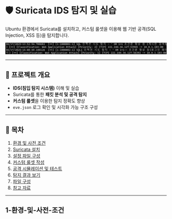 # 🛡️ Suricata IDS 탐지 및 실습

Ubuntu 환경에서 Suricata를 설치하고, 커스텀 룰셋을 이용해 웹 기반 공격(SQL Injection, XSS 등)을 탐지합니다.

<p align="center">
  <img src="results/sqli_detected.png" width="600" alt="SQLi 탐지 예시">
</p>

---

## 📌 프로젝트 개요

- **IDS(침입 탐지 시스템)** 이해 및 실습
- Suricata를 통한 **패킷 분석 및 공격 탐지**
- **커스텀 룰셋**을 이용한 탐지 정확도 향상
- `eve.json` 로그 확인 및 시각화 가능 구조 구성

---

## 📂 목차

1. [환경 및 사전 조건](#1-환경-및-사전-조건)
2. [Suricata 설치](#2-suricata-설치)
3. [설정 파일 구성](#3-설정-파일-구성)
4. [커스텀 룰셋 작성](#4-커스텀-룰셋-작성)
5. [공격 시뮬레이션 및 테스트](#5-공격-시뮬레이션-및-테스트)
6. [탐지 결과 보기](#6-탐지-결과-보기)
7. [파일 구성](#7-파일-구성)
8. [참고 자료](#8-참고-자료)

---

## 1-환경-및-사전-조건
